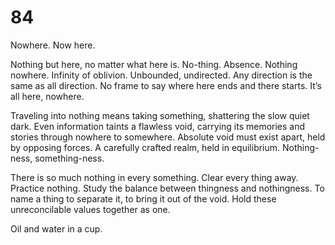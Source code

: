 # 84

Nowhere. Now here. 

Nothing but here, no matter what here is. No-thing. Absence. Nothing nowhere. Infinity of oblivion. Unbounded, undirected. Any direction is the same as all direction. No frame to say where here ends and there starts. It’s all here, nowhere.

Traveling into nothing means taking something, shattering the slow quiet dark. Even information taints a flawless void, carrying its memories and stories through nowhere to somewhere. Absolute void must exist apart, held by opposing forces. A carefully crafted realm, held in equilibrium. Nothing-ness, something-ness. 

There is so much nothing in every something. Clear every thing away. Practice nothing. Study the balance between thingness and nothingness. To name a thing to separate it, to bring it out of the void. Hold these unreconcilable values together as one. 

Oil and water in a cup. 
